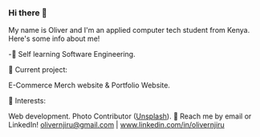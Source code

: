 ### Hi there 👋
My name is Oliver and I'm an applied computer tech student from Kenya. Here's some info about me!

-🌱 Self learning Software Engineering.

🔭 Current project:

E-Commerce Merch website & Portfolio Website.

🌱 Interests:

Web development.
Photo Contributor (<a href="https://unsplash.com/@olivernjiru">Unsplash</a>).
💬 Reach me by email or LinkedIn! olivernjiru@gmail.com | www.linkedin.com/in/olivernjiru

<!--
**olivernjiru/olivernjiru** is a ✨ _special_ ✨ repository because its `README.md` (this file) appears on your GitHub profile.

Here are some ideas to get you started:

- 🔭 I’m currently working on building my Web Apps Development knowledge
- 🌱 I’m currently learning Machine Learning
- 👯 I’m looking to collaborate on ...
- 🤔 I’m looking for help with Web App Development
- 💬 Ask me about ...
- 📫 How to reach me: ...
- 😄 Pronouns: ...
- ⚡ Fun fact: ...
-->
